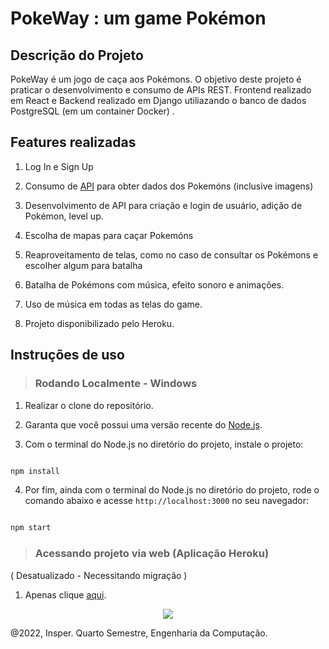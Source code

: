 # PokeWay : um game Pokémon 


## Descrição do Projeto

<p align="justify">

PokeWay é um jogo de caça aos Pokémons. O objetivo deste projeto é praticar o desenvolvimento e consumo de APIs REST. Frontend realizado em React e Backend realizado em Django utiliazando o banco de dados PostgreSQL (em um container Docker) .


## Features realizadas

1. Log In e Sign Up

2. Consumo de <a href = "https://pokeapi.co/">API</a> para obter dados dos Pokemóns (inclusive imagens)

3. Desenvolvimento de API para criação e login de usuário, adição de Pokémon, level up.
  
4. Escolha de mapas para caçar Pokemóns

5. Reaproveitamento de telas, como no caso de consultar os Pokémons e escolher algum para batalha
  
6. Batalha de Pokémons com música, efeito sonoro e animações.
  
7. Uso de música em todas as telas do game.
  
8. Projeto disponibilizado pelo Heroku.


## Instruções de uso 
  
> ### Rodando Localmente - Windows

1. Realizar o clone do repositório.

2. Garanta que você possui uma versão recente do <a href = "https://nodejs.org/en/">Node.js</a>. 

3. Com o terminal do Node.js no diretório do projeto, instale o projeto: 

```bash

npm install

```

4. Por fim, ainda com o terminal do Node.js no diretório do projeto, rode o comando abaixo e acesse `http://localhost:3000` no seu navegador:

```bash

npm start

```

> ### Acessando projeto via web (Aplicação Heroku)
( Desatualizado - Necessitando migração )

1. Apenas clique <a href = "https://pokewaygame.herokuapp.com/">aqui</a>.

<p align="center"><img src='https://media.giphy.com/media/v1.Y2lkPTc5MGI3NjExMG53dWQ1OHRnZzkzaDk3enE5bjM2MTFzdWpvODNvODRnc2hiYnhybiZlcD12MV9pbnRlcm5hbF9naWZfYnlfaWQmY3Q9Zw/rSoAedKMM2tKp6kTI9/giphy.gif'></img></p>

@2022, Insper. Quarto Semestre, Engenharia da Computação.
